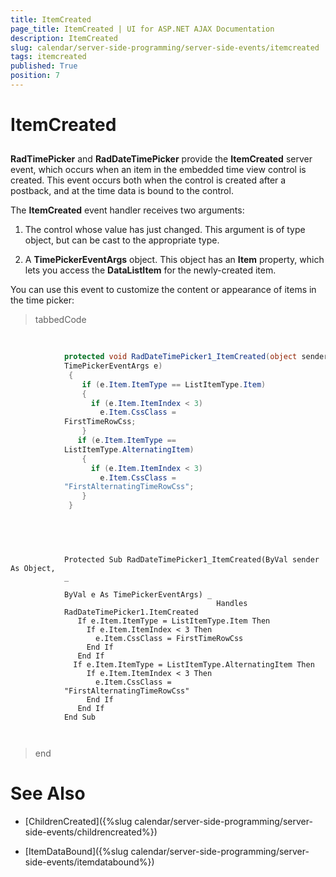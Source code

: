 ```yaml
---
title: ItemCreated
page_title: ItemCreated | UI for ASP.NET AJAX Documentation
description: ItemCreated
slug: calendar/server-side-programming/server-side-events/itemcreated
tags: itemcreated
published: True
position: 7
---
```


# ItemCreated



## 

__RadTimePicker__ and __RadDateTimePicker__
provide the __ItemCreated__ server event, which occurs when an
item in the embedded time view control is created. This event occurs both when
the control is created after a postback, and at the time data is bound to the
control.

The __ItemCreated__ event handler receives two arguments:

1. The control whose value has just changed. This argument is of type object, but can be cast to the appropriate type.

1. A __TimePickerEventArgs__ object. This object has an __Item__ property, which lets you access the __DataListItem__ for the newly-created item.

You can use this event to customize the content or appearance of items in
the time picker:

>tabbedCode

````C#
	     
	
	        protected void RadDateTimePicker1_ItemCreated(object sender,
	        TimePickerEventArgs e)
	         {
	            if (e.Item.ItemType == ListItemType.Item)
	            {
	              if (e.Item.ItemIndex < 3)
	                e.Item.CssClass =
	        FirstTimeRowCss;
	            }
	           if (e.Item.ItemType ==
	        ListItemType.AlternatingItem)
	            {
	              if (e.Item.ItemIndex < 3)
	                e.Item.CssClass =
	        "FirstAlternatingTimeRowCss";
	            }
	         }
	
				
````
````VB.NET
	     
	
	        Protected Sub RadDateTimePicker1_ItemCreated(ByVal sender As Object,
	        _
	
	        ByVal e As TimePickerEventArgs) _
	                                          Handles
	        RadDateTimePicker1.ItemCreated
	           If e.Item.ItemType = ListItemType.Item Then
	             If e.Item.ItemIndex < 3 Then
	               e.Item.CssClass = FirstTimeRowCss
	             End If
	           End If
	          If e.Item.ItemType = ListItemType.AlternatingItem Then
	             If e.Item.ItemIndex < 3 Then
	               e.Item.CssClass =
	        "FirstAlternatingTimeRowCss"
	             End If
	           End If
	        End Sub
	
				
````
>end

# See Also

 * [ChildrenCreated]({%slug calendar/server-side-programming/server-side-events/childrencreated%})

 * [ItemDataBound]({%slug calendar/server-side-programming/server-side-events/itemdatabound%})
